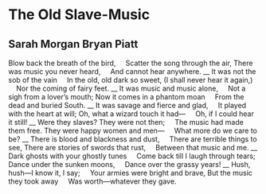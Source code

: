 # The Old Slave-Music
## Sarah Morgan Bryan Piatt
Blow back the breath of the bird,
    Scatter the song through the air,
There was music you never heard,
    And cannot hear anywhere.
 __
It was not the sob of the vain
    In the old, old dark so sweet,
(I shall never hear it again,)
    Nor the coming of fairy feet.
 __
It was music and music alone,
    Not a sigh from a lover’s mouth;
Now it comes in a phantom moan
    From the dead and buried South.
 __
It was savage and fierce and glad,
    It played with the heart at will;
Oh, what a wizard touch it had—
    Oh, if I could hear it still!
 __
Were they slaves? They were not then;
    The music had made them free.
They were happy women and men—
    What more do we care to be?
 __
There is blood and blackness and dust,
    There are terrible things to see,
There are stories of swords that rust,
    Between that music and me.
 __
Dark ghosts with your ghostly tunes
    Come back till I laugh through tears;
Dance under the sunken moons,
    Dance over the grassy years!
 __
Hush, hush—I know it, I say;
    Your armies were bright and brave,
But the music they took away
    Was worth—whatever they gave.